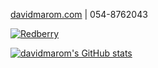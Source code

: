 [davidmarom.com](http://davidmarom.com)
 | 054-8762043
 
[![Redberry](https://res.cloudinary.com/dojmo7vcc/image/upload/v1705046569/gh-banner_drtxqj.gif)](https://www.redberry-crm.com/)


<a href="http://www.github.com/davidmarom"><img src="https://github-readme-stats.vercel.app/api?username=davidmarom&show_icons=true&hide=&count_private=true&title_color=0891b2&text_color=ffffff&icon_color=0891b2&bg_color=1c1917&hide_border=true&show_icons=true" alt="davidmarom's GitHub stats" /></a>

